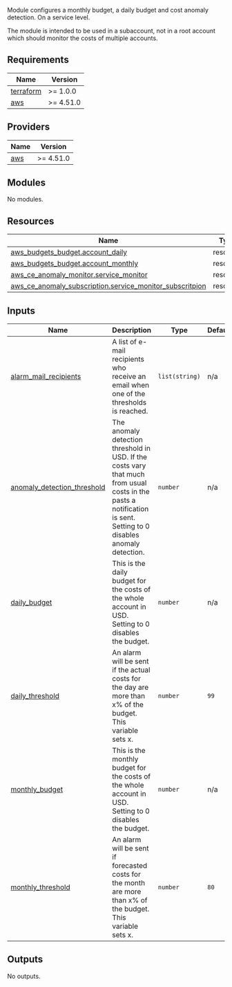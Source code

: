 Module configures a monthly budget, a daily budget and cost anomaly detection. On a service level.

The module is intended to be used in a subaccount, not in a root account which should monitor the costs of multiple accounts.
<!-- BEGINNING OF PRE-COMMIT-TERRAFORM DOCS HOOK -->
## Requirements

| Name | Version |
|------|---------|
| <a name="requirement_terraform"></a> [terraform](#requirement\_terraform) | >= 1.0.0 |
| <a name="requirement_aws"></a> [aws](#requirement\_aws) | >= 4.51.0 |

## Providers

| Name | Version |
|------|---------|
| <a name="provider_aws"></a> [aws](#provider\_aws) | >= 4.51.0 |

## Modules

No modules.

## Resources

| Name | Type |
|------|------|
| [aws_budgets_budget.account_daily](https://registry.terraform.io/providers/hashicorp/aws/latest/docs/resources/budgets_budget) | resource |
| [aws_budgets_budget.account_monthly](https://registry.terraform.io/providers/hashicorp/aws/latest/docs/resources/budgets_budget) | resource |
| [aws_ce_anomaly_monitor.service_monitor](https://registry.terraform.io/providers/hashicorp/aws/latest/docs/resources/ce_anomaly_monitor) | resource |
| [aws_ce_anomaly_subscription.service_monitor_subscritpion](https://registry.terraform.io/providers/hashicorp/aws/latest/docs/resources/ce_anomaly_subscription) | resource |

## Inputs

| Name | Description | Type | Default | Required |
|------|-------------|------|---------|:--------:|
| <a name="input_alarm_mail_recipients"></a> [alarm\_mail\_recipients](#input\_alarm\_mail\_recipients) | A list of e-mail recipients who receive an email when one of the thresholds is reached. | `list(string)` | n/a | yes |
| <a name="input_anomaly_detection_threshold"></a> [anomaly\_detection\_threshold](#input\_anomaly\_detection\_threshold) | The anomaly detection threshold in USD. If the costs vary that much from usual costs in the pasts a notification is sent. Setting to 0 disables anomaly detection. | `number` | n/a | yes |
| <a name="input_daily_budget"></a> [daily\_budget](#input\_daily\_budget) | This is the daily budget for the costs of the whole account in USD. Setting to 0 disables the budget. | `number` | n/a | yes |
| <a name="input_daily_threshold"></a> [daily\_threshold](#input\_daily\_threshold) | An alarm will be sent if the actual costs for the day are more than x% of the budget. This variable sets x. | `number` | `99` | no |
| <a name="input_monthly_budget"></a> [monthly\_budget](#input\_monthly\_budget) | This is the monthly budget for the costs of the whole account in USD. Setting to 0 disables the budget. | `number` | n/a | yes |
| <a name="input_monthly_threshold"></a> [monthly\_threshold](#input\_monthly\_threshold) | An alarm will be sent if forecasted costs for the month are more than x% of the budget. This variable sets x. | `number` | `80` | no |

## Outputs

No outputs.
<!-- END OF PRE-COMMIT-TERRAFORM DOCS HOOK -->
